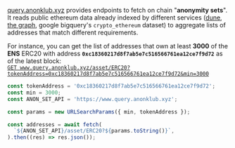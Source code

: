 [query.anonklub.xyz](https://www.query.anonklub.xyz) provides endpoints to fetch on chain "**anonymity sets**".\
It reads public ethereum data already indexed by different services ([dune](https://dune.com/), [the graph](https://thegraph.com/), google bigquery's `crypto_ethereum` dataset) to aggregate lists of addresses that match different requirements.

For instance, you can get the list of addresses that own at least **3000** of the **ENS** ERC20 with address **`0xc18360217d8f7ab5e7c516566761ea12ce7f9d72`** as of the latest block:  
[`GET www.query.anonklub.xyz/asset/ERC20?tokenAddress=0xc18360217d8f7ab5e7c516566761ea12ce7f9d72&min=3000`](https://www.query.anonklub.xyz/asset/ERC20?tokenAddress=0xc18360217d8f7ab5e7c516566761ea12ce7f9d72&min=3000)

```javascript
const tokenAddress = '0xc18360217d8f7ab5e7c516566761ea12ce7f9d72';
const min = 3000;
const ANON_SET_API = 'https://www.query.anonklub.xyz';

const params = new URLSearchParams({ min, tokenAddress });

const addresses = await fetch(
  `${ANON_SET_API}/asset/ERC20?${params.toString()}`,
).then((res) => res.json());
```
